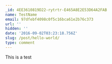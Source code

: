 ```yaml
---
_id: 4EE3610819D22-rytrtr-E465A8E2E53D64A2FAB
name: TestName
email: 97dfebf4098c0f5c16bca61e2b76c373
url: ''
hidden: ''
date: '2016-09-02T03:23:18.756Z'
slug: /post/hello-world/
type: comment
---
```


This is a test

